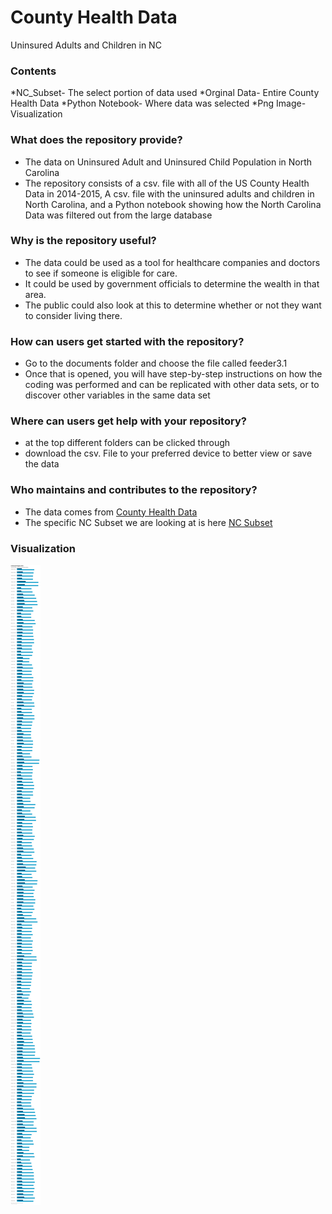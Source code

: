 # County Health Data
Uninsured Adults and Children in NC
### Contents
*NC_Subset- The select portion of data used
*Orginal Data- Entire County Health Data
*Python Notebook- Where data was selected
*Png Image- Visualization
### What does the repository provide?
* The data on Uninsured Adult and Uninsured Child Population in North Carolina 
* The repository consists of a csv. file with all of the US County Health Data in 2014-2015, A csv. file with the uninsured adults and children in North Carolina, and a Python notebook showing how the North Carolina Data was filtered out from the large database
### Why is the repository useful?
* The data could be used as a tool for healthcare companies and doctors to see if someone is eligible for care.
* It could be used by government officials to determine the wealth in that area.
* The public could also look at this to determine whether or not they want to consider living there.  
### How can users get started with the repository?
* Go to the documents folder and choose the file called feeder3.1
* Once that is opened, you will have step-by-step instructions on how the coding was performed and can be replicated with other data sets, or to discover other variables in the same data set
### Where can users get help with your repository?
* at the top different folders can be clicked through 
* download the csv. File to your preferred device to better view or save the data
### Who maintains and contributes to the repository?
* The data comes from [County Health Data](https://uncch.instructure.com/courses/50015/files/6377514?wrap=1)
* The specific NC Subset we are looking at is here [NC Subset](https://uncch.instructure.com/courses/50015/assignments/370911#:~:text=NC_subset.csv-,NC_subset,-.csv)
### Visualization
![alt text](https://github.com/juliannamathis/County-Health-Data/blob/main/R9YUX--uninsured-people-in-nc-.png)

	
